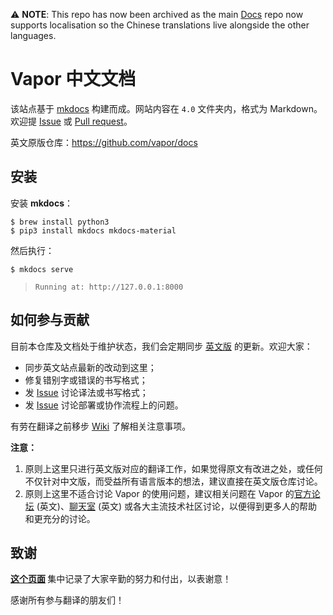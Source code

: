 ⚠️ **NOTE**: This repo has now been archived as the main [Docs](https://github.com/vapor/docs) repo now supports localisation so the Chinese translations live alongside the other languages.

# Vapor 中文文档


该站点基于 [mkdocs](https://github.com/mkdocs/mkdocs/) 构建而成。网站内容在 `4.0` 文件夹内，格式为 Markdown。欢迎提 [Issue](https://github.com/vapor/docs-cn/issues/new) 或 [Pull request](https://github.com/vapor/docs-cn/compare)。

英文原版仓库：https://github.com/vapor/docs

## 安装

安装 **mkdocs**：

```
$ brew install python3
$ pip3 install mkdocs mkdocs-material
```

然后执行：

```
$ mkdocs serve
```

>  `Running at: http://127.0.0.1:8000` 


## 如何参与贡献

目前本仓库及文档处于维护状态，我们会定期同步 [英文版](https://github.com/vapor/docs) 的更新。欢迎大家：

* 同步英文站点最新的改动到这里；
* 修复错别字或错误的书写格式；
* 发 [Issue](https://github.com/vapor/docs-cn/issues/new) 讨论译法或书写格式；
* 发 [Issue](https://github.com/vapor/docs-cn/issues/new) 讨论部署或协作流程上的问题。

有劳在翻译之前移步 [Wiki](https://github.com/vapor/docs-cn/wiki) 了解相关注意事项。

**注意：**

1. 原则上这里只进行英文版对应的翻译工作，如果觉得原文有改进之处，或任何不仅针对中文版，而受益所有语言版本的想法，建议直接在英文版仓库讨论。
2. 原则上这里不适合讨论 Vapor 的使用问题，建议相关问题在 Vapor 的[官方论坛](https://github.com/vapor/vapor) (英文)、[聊天室](http://vapor.team/) (英文) 或各大主流技术社区讨论，以便得到更多人的帮助和更充分的讨论。


## 致谢

<span style="color:#0e88eb;font-weight:bold;">[这个页面](CONTRIBUTING.md) </span> 集中记录了大家辛勤的努力和付出，以表谢意！

感谢所有参与翻译的朋友们！
